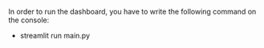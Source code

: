 In order to run the dashboard, you have to write the following command on the console: 
- streamlit run main.py
